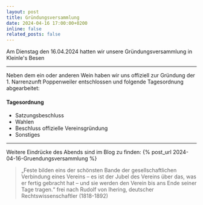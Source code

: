 ```yaml
---
layout: post
title: Gründungsversammlung
date: 2024-04-16 17:00:00+0200
inline: false
related_posts: false
---
```


Am Dienstag den 16.04.2024 hatten wir unsere Gründungsversammlung in Kleinle's Besen

---

Neben dem ein oder anderen Wein haben wir uns offiziell zur Gründung der 1. Narrenzunft Poppenweiler entschlossen und folgende Tagesordnung abgearbeitet:

#### Tagesordnung

<ul>
    <li>Satzungsbeschluss</li>
    <li>Wahlen</li>
    <li>Beschluss offizielle Vereinsgründung</li>
    <li>Sonstiges</li>
</ul>

---
Weitere Eindrücke des Abends sind im Blog zu finden: {% post_url 2024-04-16-Gruendungsversammlung %}

> „Feste bilden eins der schönsten Bande der gesellschaftlichen Verbindung eines Vereins – es ist der Jubel des Vereins über das, was er fertig gebracht hat – und sie werden den Verein bis ans Ende seiner Tage tragen.“ 
> frei nach Rudolf von Ihering, deutscher Rechtswissenschaftler (1818-1892)
